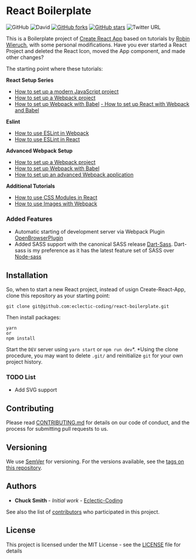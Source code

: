 # React Boilerplate

![GitHub](https://img.shields.io/github/license/eclectic-coding/react-boilerplate)
![David](https://img.shields.io/david/eclectic-coding/react-boilerplate)
[![GitHub forks](https://img.shields.io/github/forks/eclectic-coding/react-boilerplate)](https://github.com/eclectic-coding/react-boilerplate/network)
[![GitHub stars](https://img.shields.io/github/stars/eclectic-coding/react-boilerplate)](https://github.com/eclectic-coding/react-boilerplate/stargazers)
![Twitter URL](https://img.shields.io/twitter/url?style=social&url=https%3A%2F%2Ftwitter.com%2Feclecticcoding)

This is a Boilerplate project of [Create React App]() based on tutorials by [Robin Wieruch](https://www.robinwieruch.de/), with some personal modifications. Have you ever started a React Project and deleted the React Icon, moved the App component, and made other changes?

The starting point where these tutorials:

**React Setup Series**
- [How to set up a modern JavaScript project](https://www.robinwieruch.de/javascript-project-setup-tutorial/)
- [How to set up a Webpack project](https://www.robinwieruch.de/webpack-setup-tutorial/)
- [How to set up Webpack with Babel](https://www.robinwieruch.de/webpack-babel-setup-tutorial/)
[- How to set up React with Webpack and Babel](https://www.robinwieruch.de/minimal-react-webpack-babel-setup)

**Eslint**
- [How to use ESLint in Webpack](https://www.robinwieruch.de/webpack-eslint/)
- [How to use ESLint in React](https://www.robinwieruch.de/react-eslint-webpack-babel/)

**Advanced Webpack Setup**
- [How to set up a Webpack project](https://www.robinwieruch.de/webpack-setup-tutorial/)
- [How to set up Webpack with Babel](https://www.robinwieruch.de/webpack-babel-setup-tutorial/)
- [How to set up an advanced Webpack application](https://www.robinwieruch.de/webpack-advanced-setup-tutorial)

**Additional Tutorials**
- [How to use CSS Modules in React](https://www.robinwieruch.de/react-css-modules)
- [How to use Images with Webpack](https://www.robinwieruch.de/webpack-images)

### Added Features
- Automatic starting of development server via Webpack Plugin [OpenBrowserPlugin](https://github.com/baldore/open-browser-webpack-plugin)
- Added SASS support with the canonical SASS release [Dart-Sass](https://github.com/sass/dart-sass). Dart-sass is my preference as it has the latest feature set of SASS over [Node-sass](https://github.com/sass/node-sass)

## Installation
So, when to start a new React project, instead of usign Create-React-App, clone this repository as your starting point:
```
git clone git@github.com:eclectic-coding/react-boilerplate.git
```
Then install packages:
```
yarn
or 
npm install
```
Start the `DEV` server using `yarn start` or `npm run dev`*.
*Using the clone procedure, you may want to delete `.git/` and reinitialize `git` for your own project history.

### TODO List
- Add SVG support

## Contributing

Please read [CONTRIBUTING.md](https://gist.github.com/PurpleBooth/b24679402957c63ec426) for details on our code of conduct, and the process for submitting pull requests to us.

## Versioning

We use [SemVer](http://semver.org/) for versioning. For the versions available, see the [tags on this repository](https://github.com/your/project/tags).

## Authors

* **Chuck Smith** - *Initial work* - [Eclectic-Coding](https://github.com/PurpleBooth)

See also the list of [contributors](https://github.com/your/project/contributors) who participated in this project.

## License

This project is licensed under the MIT License - see the [LICENSE](LICENSE) file for details

